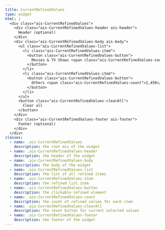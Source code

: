 ```yaml
---
title: CurrentRefinedValues
type: widget
html: |
  <div class="ais-CurrentRefinedValues">
    <div class="ais-CurrentRefinedValues-header ais-header">
      Header (optional)
    </div>
    <div class="ais-CurrentRefinedValues-body ais-body">
      <ul class="ais-CurrentRefinedValues-list">
        <li class="ais-CurrentRefinedValues-item">
          <button class="ais-CurrentRefinedValues-button">
            Movies & TV Shows <span class="ais-CurrentRefinedValues-count">1,574</span>
          </button>
        </li>
        <li class="ais-CurrentRefinedValues-item">
          <button class="ais-CurrentRefinedValues-button">
            Others <span class="ais-CurrentRefinedValues-count">2,450</span>
          </button>
        </li>
      </ul>
      <button class="ais-CurrentRefinedValues-clearAll">
        Clear all
      </button>
    </div>
    <div class="ais-CurrentRefinedValues-footer ais-footer">
      Footer (optional)
    </div>
  </div>
classes:
  - name: .ais-CurrentRefinedValues
    description: the root div of the widget
  - name: .ais-CurrentRefinedValues-header
    description: the header of the widget
  - name: .ais-CurrentRefinedValues-body
    description: the body of the widget
  - name: .ais-CurrentRefinedValues-list
    description: the list of all refined items
  - name: .ais-CurrentRefinedValues-item
    description: the refined list item
  - name: .ais-CurrentRefinedValues-button
    description: the clickable refined element
  - name: .ais-CurrentRefinedValues-count
    description: the count of refined values for each item
  - name: .ais-CurrentRefinedValues-clearAll
    description: the reset button for current selected values
  - name: .ais-CurrentRefinedValues-footer
    description: the footer of the widget
---
```

